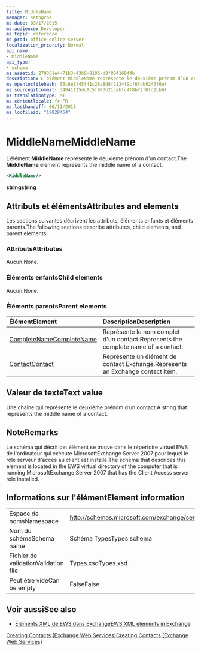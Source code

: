 ```yaml
---
title: MiddleName
manager: sethgros
ms.date: 09/17/2015
ms.audience: Developer
ms.topic: reference
ms.prod: office-online-server
localization_priority: Normal
api_name:
- MiddleName
api_type:
- schema
ms.assetid: 279361e4-71b3-43b0-8106-d8f80416044b
description: L’élément MiddleName représente le deuxième prénom d’un contact.
ms.openlocfilehash: 06c6e1f45f41c28a8d8f2134f9cf6fdb9243f6ef
ms.sourcegitcommit: 34041125dc8c5f993b21cebfc4f8b72f0fd2cb6f
ms.translationtype: MT
ms.contentlocale: fr-FR
ms.lasthandoff: 06/11/2018
ms.locfileid: "19828464"
---
```

# <a name="middlename"></a><span data-ttu-id="deccb-103">MiddleName</span><span class="sxs-lookup"><span data-stu-id="deccb-103">MiddleName</span></span>

<span data-ttu-id="deccb-104">L’élément **MiddleName** représente le deuxième prénom d’un contact.</span><span class="sxs-lookup"><span data-stu-id="deccb-104">The **MiddleName** element represents the middle name of a contact.</span></span> 
  
```xml
<MiddleName/>
```

 <span data-ttu-id="deccb-105">**string**</span><span class="sxs-lookup"><span data-stu-id="deccb-105">**string**</span></span>
## <a name="attributes-and-elements"></a><span data-ttu-id="deccb-106">Attributs et éléments</span><span class="sxs-lookup"><span data-stu-id="deccb-106">Attributes and elements</span></span>

<span data-ttu-id="deccb-107">Les sections suivantes décrivent les attributs, éléments enfants et éléments parents.</span><span class="sxs-lookup"><span data-stu-id="deccb-107">The following sections describe attributes, child elements, and parent elements.</span></span>
  
### <a name="attributes"></a><span data-ttu-id="deccb-108">Attributs</span><span class="sxs-lookup"><span data-stu-id="deccb-108">Attributes</span></span>

<span data-ttu-id="deccb-109">Aucun.</span><span class="sxs-lookup"><span data-stu-id="deccb-109">None.</span></span>
  
### <a name="child-elements"></a><span data-ttu-id="deccb-110">Éléments enfants</span><span class="sxs-lookup"><span data-stu-id="deccb-110">Child elements</span></span>

<span data-ttu-id="deccb-111">Aucun.</span><span class="sxs-lookup"><span data-stu-id="deccb-111">None.</span></span>
  
### <a name="parent-elements"></a><span data-ttu-id="deccb-112">Éléments parents</span><span class="sxs-lookup"><span data-stu-id="deccb-112">Parent elements</span></span>

|<span data-ttu-id="deccb-113">**Élément**</span><span class="sxs-lookup"><span data-stu-id="deccb-113">**Element**</span></span>|<span data-ttu-id="deccb-114">**Description**</span><span class="sxs-lookup"><span data-stu-id="deccb-114">**Description**</span></span>|
|:-----|:-----|
|[<span data-ttu-id="deccb-115">CompleteName</span><span class="sxs-lookup"><span data-stu-id="deccb-115">CompleteName</span></span>](completename.md) <br/> |<span data-ttu-id="deccb-116">Représente le nom complet d'un contact.</span><span class="sxs-lookup"><span data-stu-id="deccb-116">Represents the complete name of a contact.</span></span>  <br/> |
|[<span data-ttu-id="deccb-117">Contact</span><span class="sxs-lookup"><span data-stu-id="deccb-117">Contact</span></span>](contact.md) <br/> |<span data-ttu-id="deccb-118">Représente un élément de contact Exchange.</span><span class="sxs-lookup"><span data-stu-id="deccb-118">Represents an Exchange contact item.</span></span>  <br/> |
   
## <a name="text-value"></a><span data-ttu-id="deccb-119">Valeur de texte</span><span class="sxs-lookup"><span data-stu-id="deccb-119">Text value</span></span>

<span data-ttu-id="deccb-120">Une chaîne qui représente le deuxième prénom d’un contact.</span><span class="sxs-lookup"><span data-stu-id="deccb-120">A string that represents the middle name of a contact.</span></span>
  
## <a name="remarks"></a><span data-ttu-id="deccb-121">Note</span><span class="sxs-lookup"><span data-stu-id="deccb-121">Remarks</span></span>

<span data-ttu-id="deccb-122">Le schéma qui décrit cet élément se trouve dans le répertoire virtuel EWS de l'ordinateur qui exécute MicrosoftExchange Server 2007 pour lequel le rôle serveur d'accès au client est installé.</span><span class="sxs-lookup"><span data-stu-id="deccb-122">The schema that describes this element is located in the EWS virtual directory of the computer that is running MicrosoftExchange Server 2007 that has the Client Access server role installed.</span></span>
  
## <a name="element-information"></a><span data-ttu-id="deccb-123">Informations sur l'élément</span><span class="sxs-lookup"><span data-stu-id="deccb-123">Element information</span></span>

|||
|:-----|:-----|
|<span data-ttu-id="deccb-124">Espace de noms</span><span class="sxs-lookup"><span data-stu-id="deccb-124">Namespace</span></span>  <br/> |http://schemas.microsoft.com/exchange/services/2006/types  <br/> |
|<span data-ttu-id="deccb-125">Nom du schéma</span><span class="sxs-lookup"><span data-stu-id="deccb-125">Schema name</span></span>  <br/> |<span data-ttu-id="deccb-126">Schéma Types</span><span class="sxs-lookup"><span data-stu-id="deccb-126">Types schema</span></span>  <br/> |
|<span data-ttu-id="deccb-127">Fichier de validation</span><span class="sxs-lookup"><span data-stu-id="deccb-127">Validation file</span></span>  <br/> |<span data-ttu-id="deccb-128">Types.xsd</span><span class="sxs-lookup"><span data-stu-id="deccb-128">Types.xsd</span></span>  <br/> |
|<span data-ttu-id="deccb-129">Peut être vide</span><span class="sxs-lookup"><span data-stu-id="deccb-129">Can be empty</span></span>  <br/> |<span data-ttu-id="deccb-130">False</span><span class="sxs-lookup"><span data-stu-id="deccb-130">False</span></span>  <br/> |
   
## <a name="see-also"></a><span data-ttu-id="deccb-131">Voir aussi</span><span class="sxs-lookup"><span data-stu-id="deccb-131">See also</span></span>



- [<span data-ttu-id="deccb-132">Éléments XML de EWS dans Exchange</span><span class="sxs-lookup"><span data-stu-id="deccb-132">EWS XML elements in Exchange</span></span>](ews-xml-elements-in-exchange.md)


[<span data-ttu-id="deccb-133">Creating Contacts (Exchange Web Services)</span><span class="sxs-lookup"><span data-stu-id="deccb-133">Creating Contacts (Exchange Web Services)</span></span>](http://msdn.microsoft.com/library/4845917e-70d1-481c-bbd7-011ec6571789%28Office.15%29.aspx)

